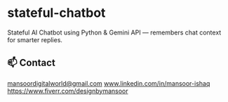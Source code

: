 # stateful-chatbot
Stateful AI Chatbot using Python &amp; Gemini API — remembers chat context for smarter replies.

## 📫 Contact
mansoordigitalworld@gmail.com
www.linkedin.com/in/mansoor-ishaq
https://www.fiverr.com/designbymansoor
